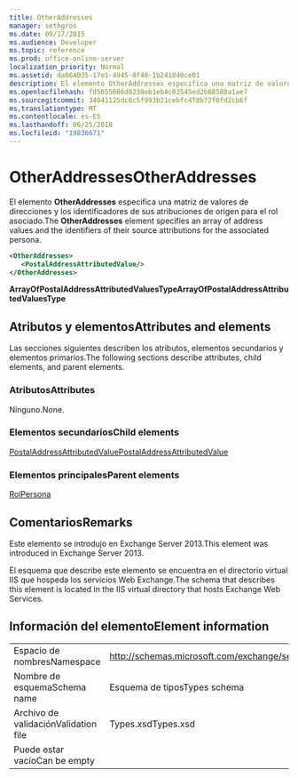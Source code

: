 ```yaml
---
title: OtherAddresses
manager: sethgros
ms.date: 09/17/2015
ms.audience: Developer
ms.topic: reference
ms.prod: office-online-server
localization_priority: Normal
ms.assetid: da064035-17e1-4945-8f40-1b241040ce01
description: El elemento OtherAddresses especifica una matriz de valores de direcciones y los identificadores de sus atribuciones de origen para el rol asociado.
ms.openlocfilehash: fd5655686d0239eb1eb4c03545ed2b88580a1ae7
ms.sourcegitcommit: 34041125dc8c5f993b21cebfc4f8b72f0fd2cb6f
ms.translationtype: MT
ms.contentlocale: es-ES
ms.lasthandoff: 06/25/2018
ms.locfileid: "19836671"
---
```

# <a name="otheraddresses"></a><span data-ttu-id="20963-103">OtherAddresses</span><span class="sxs-lookup"><span data-stu-id="20963-103">OtherAddresses</span></span>

<span data-ttu-id="20963-104">El elemento **OtherAddresses** especifica una matriz de valores de direcciones y los identificadores de sus atribuciones de origen para el rol asociado.</span><span class="sxs-lookup"><span data-stu-id="20963-104">The **OtherAddresses** element specifies an array of address values and the identifiers of their source attributions for the associated persona.</span></span> 
  
```XML
<OtherAddresses>
   <PostalAddressAttributedValue/>
</OtherAddresses>
```

 <span data-ttu-id="20963-105">**ArrayOfPostalAddressAttributedValuesType**</span><span class="sxs-lookup"><span data-stu-id="20963-105">**ArrayOfPostalAddressAttributedValuesType**</span></span>
## <a name="attributes-and-elements"></a><span data-ttu-id="20963-106">Atributos y elementos</span><span class="sxs-lookup"><span data-stu-id="20963-106">Attributes and elements</span></span>

<span data-ttu-id="20963-107">Las secciones siguientes describen los atributos, elementos secundarios y elementos primarios.</span><span class="sxs-lookup"><span data-stu-id="20963-107">The following sections describe attributes, child elements, and parent elements.</span></span>
  
### <a name="attributes"></a><span data-ttu-id="20963-108">Atributos</span><span class="sxs-lookup"><span data-stu-id="20963-108">Attributes</span></span>

<span data-ttu-id="20963-109">Ninguno.</span><span class="sxs-lookup"><span data-stu-id="20963-109">None.</span></span>
  
### <a name="child-elements"></a><span data-ttu-id="20963-110">Elementos secundarios</span><span class="sxs-lookup"><span data-stu-id="20963-110">Child elements</span></span>

[<span data-ttu-id="20963-111">PostalAddressAttributedValue</span><span class="sxs-lookup"><span data-stu-id="20963-111">PostalAddressAttributedValue</span></span>](postaladdressattributedvalue.md)
  
### <a name="parent-elements"></a><span data-ttu-id="20963-112">Elementos principales</span><span class="sxs-lookup"><span data-stu-id="20963-112">Parent elements</span></span>

[<span data-ttu-id="20963-113">Rol</span><span class="sxs-lookup"><span data-stu-id="20963-113">Persona</span></span>](persona.md)
  
## <a name="remarks"></a><span data-ttu-id="20963-114">Comentarios</span><span class="sxs-lookup"><span data-stu-id="20963-114">Remarks</span></span>

<span data-ttu-id="20963-115">Este elemento se introdujo en Exchange Server 2013.</span><span class="sxs-lookup"><span data-stu-id="20963-115">This element was introduced in Exchange Server 2013.</span></span>
  
<span data-ttu-id="20963-116">El esquema que describe este elemento se encuentra en el directorio virtual IIS que hospeda los servicios Web Exchange.</span><span class="sxs-lookup"><span data-stu-id="20963-116">The schema that describes this element is located in the IIS virtual directory that hosts Exchange Web Services.</span></span>
  
## <a name="element-information"></a><span data-ttu-id="20963-117">Información del elemento</span><span class="sxs-lookup"><span data-stu-id="20963-117">Element information</span></span>

|||
|:-----|:-----|
|<span data-ttu-id="20963-118">Espacio de nombres</span><span class="sxs-lookup"><span data-stu-id="20963-118">Namespace</span></span>  <br/> |http://schemas.microsoft.com/exchange/services/2006/types  <br/> |
|<span data-ttu-id="20963-119">Nombre de esquema</span><span class="sxs-lookup"><span data-stu-id="20963-119">Schema name</span></span>  <br/> |<span data-ttu-id="20963-120">Esquema de tipos</span><span class="sxs-lookup"><span data-stu-id="20963-120">Types schema</span></span>  <br/> |
|<span data-ttu-id="20963-121">Archivo de validación</span><span class="sxs-lookup"><span data-stu-id="20963-121">Validation file</span></span>  <br/> |<span data-ttu-id="20963-122">Types.xsd</span><span class="sxs-lookup"><span data-stu-id="20963-122">Types.xsd</span></span>  <br/> |
|<span data-ttu-id="20963-123">Puede estar vacío</span><span class="sxs-lookup"><span data-stu-id="20963-123">Can be empty</span></span>  <br/> ||
   

